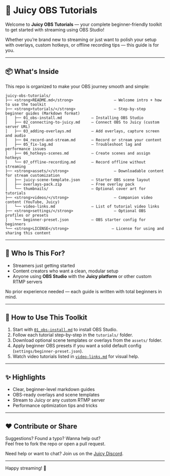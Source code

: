 # 🎥 Juicy OBS Tutorials

Welcome to **Juicy OBS Tutorials** — your complete beginner-friendly toolkit to get started with streaming using OBS Studio!

Whether you’re brand new to streaming or just want to polish your setup with overlays, custom hotkeys, or offline recording tips — this guide is for you.

---

## 📦 What's Inside

This repo is organized to make your OBS journey smooth and simple:

```shell
juicy-obs-tutorials/
├── <strong>README.md</strong>                  — Welcome intro + how to use the toolkit
├── <strong>tutorials/</strong>                 — Step-by-step beginner guides (Markdown format)
│   ├── 01_obs-install.md             — Installing OBS Studio
│   ├── 02_connecting-to-juicy.md     — Connect OBS to Juicy (custom server URL)
│   ├── 03_adding-overlays.md         — Add overlays, capture screen and audio
│   ├── 04_record-and-stream.md       — Record or stream your content
│   ├── 05_fix-lag.md                 — Troubleshoot lag and performance issues
│   ├── 06_hotkeys-scenes.md          — Create scenes and assign hotkeys
│   └── 07_offline-recording.md       — Record offline without streaming
├── <strong>assets/</strong>                    — Downloadable content for stream customization
│   ├── juicy-scene-template.json     — Starter OBS scene layout
│   ├── overlays-pack.zip             — Free overlay pack
│   └── thumbnails/                   — Optional cover art for tutorials
├── <strong>videos/</strong>                    — Companion video content (YouTube, Juicy)
│   └── video-links.md                — List of tutorial video links
├── <strong>settings/</strong>                  — Optional OBS profiles or presets
│   └── beginner-preset.json          — OBS starter config for beginners
└── <strong>LICENSE</strong>                   — License for using and sharing this content
```

---

## 🧠 Who Is This For?

- Streamers just getting started
- Content creators who want a clean, modular setup
- Anyone using **OBS Studio** with the **Juicy platform** or other custom RTMP servers

No prior experience needed — each guide is written with total beginners in mind.

---

## 🚀 How to Use This Toolkit

1. Start with [`01_obs-install.md`](./tutorials/01_obs-install.md) to install OBS Studio.
2. Follow each tutorial step-by-step in the `tutorials/` folder.
3. Download optional scene templates or overlays from the `assets/` folder.
4. Apply beginner OBS presets if you want a solid default config (`settings/beginner-preset.json`).
5. Watch video tutorials listed in [`video-links.md`](./videos/video-links.md) for visual help.

---

## ✨ Highlights

- Clear, beginner-level markdown guides
- OBS-ready overlays and scene templates
- Stream to Juicy or any custom RTMP server
- Performance optimization tips and tricks

---

## ❤️ Contribute or Share

Suggestions? Found a typo? Wanna help out?  
Feel free to fork the repo or open a pull request.

Need help or want to chat? Join us on the [Juicy Discord](https://discord.gg/DEp4HsmrN).

---

Happy streaming! 🚀